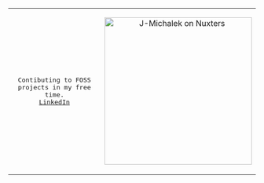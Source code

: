 <table>
  <tr>
  <td>
<p align="center">
  <samp>
    Contibuting to FOSS projects in my free time.<br/>
    <a href="https://www.linkedin.com/jakub-mich%C3%A1lek-5b28361b3">LinkedIn</a>
  </samp>
</p>
</td>
    <td>
<p align="center">
  <a href="https://nuxters.nuxt.com/j-michalek"><img src="https://nuxters.nuxt.com/__og-image__/image/J-Michalek/og.png" alt="J-Michalek on Nuxters" width="300" /></a>
</p>
      </td>
</tr>
</table>
